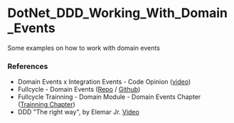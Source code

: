 # DotNet_DDD_Working_With_Domain_Events
Some examples on how to work with domain events


### References
- Domain Events x Integration Events - Code Opinion ([video](https://www.youtube.com/watch?v=53GsiAcKm9k))
- Fullcycle - Domain Events ([Repo](https://github.com/codeedu/domain-events-youtube) / [Github](https://www.youtube.com/watch?v=nJOgYtg_2UM))
- Fullcycle Trainning - Domain Module - Domain Events Chapter ([Trainning Chapter](https://plataforma.fullcycle.com.br/courses/172/168/167/conteudos?capitulo=167&conteudo=7804))
- DDD "The right way", by Elemar Jr. [Video](https://www.youtube.com/watch?v=_By3QRBMHSo)

